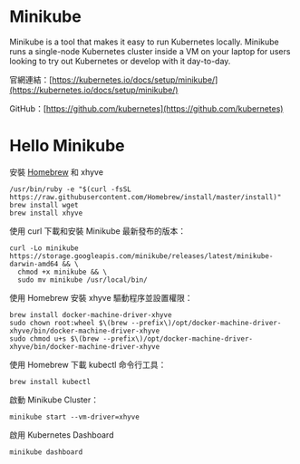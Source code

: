 # Minikube

Minikube is a tool that makes it easy to run Kubernetes locally. Minikube runs a single-node Kubernetes cluster inside a VM on your laptop for users looking to try out Kubernetes or develop with it day-to-day.

官網連結：[https://kubernetes.io/docs/setup/minikube/](https://kubernetes.io/docs/setup/minikube/)

GitHub：[https://github.com/kubernetes](https://github.com/kubernetes)

# Hello Minikube

安裝 [Homebrew](https://brew.sh/) 和 xhyve

```
/usr/bin/ruby -e "$(curl -fsSL https://raw.githubusercontent.com/Homebrew/install/master/install)"
brew install wget
brew install xhyve
```

使用 curl 下載和安裝 Minikube 最新發布的版本：

```
curl -Lo minikube https://storage.googleapis.com/minikube/releases/latest/minikube-darwin-amd64 && \
  chmod +x minikube && \
  sudo mv minikube /usr/local/bin/
```

使用 Homebrew 安裝 xhyve 驅動程序並設置權限：

```
brew install docker-machine-driver-xhyve
sudo chown root:wheel $\(brew --prefix\)/opt/docker-machine-driver-xhyve/bin/docker-machine-driver-xhyve
sudo chmod u+s $\(brew --prefix\)/opt/docker-machine-driver-xhyve/bin/docker-machine-driver-xhyve
```

使用 Homebrew 下載 kubectl 命令行工具：

```
brew install kubectl
```

啟動 Minikube Cluster：

```
minikube start --vm-driver=xhyve
```

啟用 Kubernetes Dashboard

```
minikube dashboard
```